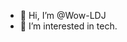 - 👋 Hi, I’m @Wow-LDJ
- 👀 I’m interested in tech. 

<!---
Wow-LDJ/Wow-LDJ is a ✨ special ✨ repository because its `README.md` (this file) appears on your GitHub profile.
You can click the Preview link to take a look at your changes.
--->

